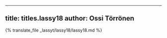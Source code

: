 
---
title: titles.lassy18
author: Ossi Törrönen
---
{% translate_file _lassyt/lassy18/lassy18.md %}